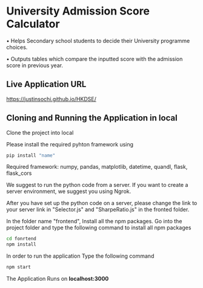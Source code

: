 # University Admission Score Calculator 

•	Helps Secondary school students to decide their University programme choices.

•	Outputs tables which compare the inputted score with the admission score in previous year.

## Live Application URL

https://justinsochi.github.io/HKDSE/

## Cloning and Running the Application in local

Clone the project into local

Please install the required pyhton framework using 

```bash
pip install "name"
```

Required framework: numpy, pandas, matplotlib, datetime, quandl, flask, flask_cors

We suggest to run the python code from a server. If you want to create a server environment, we suggest you using Ngrok.

After you have set up the python code on a server, please change the link to your server link in "Selector.js" and "SharpeRatio.js" in the fronted folder. 

In the folder name "frontend", Install all the npm packages. Go into the project folder and type the following command to install all npm packages

```bash
cd fonrtend
npm install
```

In order to run the application Type the following command

```bash
npm start
```

The Application Runs on **localhost:3000**
